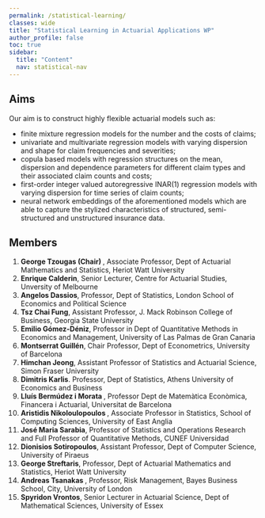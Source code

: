 ```yaml
---
permalink: /statistical-learning/
classes: wide
title: "Statistical Learning in Actuarial Applications WP"
author_profile: false
toc: true
sidebar:
  title: "Content"
  nav: statistical-nav
---
```


## Aims
Our aim is to construct highly flexible actuarial models such as:
<ul>
<li> finite mixture regression models for the number and the costs of claims; </li>
<li> univariate and multivariate regression models with varying dispersion and shape for claim frequencies and severities; </li>
<li> copula based models with regression structures on the mean, dispersion and dependence parameters for different claim types and their associated claim counts and costs; </li>
<li> first-order integer valued autoregressive INAR(1) regression models with varying dispersion for time series of claim counts; </li>
<li> neural network embeddings of the aforementioned models which are able to capture the stylized characteristics of structured, semi-structured and unstructured insurance data. </li>
</ul>

## Members
1. <b> George Tzougas (Chair) </b>, Associate Professor, Dept of Actuarial Mathematics and Statistics, Heriot Watt University
2. <b> Enrique Calderin</b>, Senior Lecturer, Centre for Actuarial Studies, Unversity of Melbourne
3. <b> Angelos Dassios</b>, Professor, Dept of Statistics, London School of Economics and Political Science 
4. <b> Tsz Chai Fung</b>, Assistant Professor, J. Mack Robinson College of Business, Georgia State University 
5. <b> Emilio Gómez-Déniz</b>, Professor in Dept of Quantitative Methods in Economics and Management, University of Las Palmas de Gran Canaria
6. <b> Montserrat Guillén</b>, Chair Professor, Dept of Econometrics, University of Barcelona
7. <b> Himchan Jeong</b>, Assistant Professor of Statistics and Actuarial Science, Simon Fraser University
8. <b> Dimitris Karlis</b>. Professor, Dept of Statistics, Athens University of Economics and Business
9. <b> Lluís Bermúdez i Morata </b>, Professor Dept de Matemàtica Econòmica, Financera i Actuarial, Universitat de Barcelona
10. <b> Aristidis Nikoloulopoulos </b>, Associate Professor in Statistics, School of Computing Sciences, University of East Anglia
11. <b> José Maria Sarabia</b>,  Professor of Statistics and Operations Research and Full Professor of Quantitative Methods, CUNEF Universidad
12. <b> Dionisios Sotiropoulos</b>,  Assistant Professor, Dept of Computer Science, University of Piraeus
13. <b> George Streftaris</b>,  Professor, Dept of Actuarial Mathematics and Statistics, Heriot Watt University
14. <b> Andreas Tsanakas </b>, Professor, Risk Management, Bayes Business School, City, University of London 
15. <b> Spyridon Vrontos</b>, Senior Lecturer in Actuarial Science, Dept of Mathematical Sciences, University of Essex
